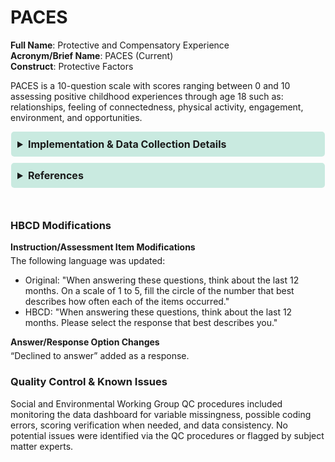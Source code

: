 # PACES
**Full Name**: Protective and Compensatory Experience     
**Acronym/Brief Name**: PACES (Current)     
**Construct**: Protective Factors         
    
PACES is a 10-question scale with scores ranging between 0 and 10 assessing positive childhood experiences through age 18 such as: relationships, feeling of connectedness, physical activity, engagement, environment, and opportunities.

<details>
<summary>Implementation & Data Collection Details</summary>
<ul>
<br>
<p><strong>Method of Administration</strong>: RA administered in person or via remote survey <br />
<strong>REDCap Form Name</strong>: sed<em>bm</em>paces <br />
<strong>Pilot Data Dictionary</strong>: PACES <br />
<strong>Spanish Translation</strong>: Translated for HBCD by BURG <br />
<strong>Child Specific/Unspecific Form</strong>: Child Unspecific <br />
<strong>Respondent:</strong> Parent on Self <br />
<strong>Visits</strong>: V01 (prenatal) </p>
</details>

<details>
<summary>References</summary>
<br>
    <ul>
    <li>Morris, A. S., Hays-Grudo, J., Zapata, M. I., Treat, A., &amp; Kerr, K. L. (2021). Adverse and protective childhood experiences and parenting attitudes: The role of cumulative protection in understanding resilience. <em>Adversity and Resilience Science</em>, 2(3), 181–192. <a href="https://doi.org/10.1007/s42844-021-00036-8">https://doi.org/10.1007/s42844-021-00036-8</a></li>
    <li>Morris, A. S., Treat, A., Hays-Grudo, J., Chesher, T., Williamson, A. C., &amp; Mendez, J. (2018). Integrating research and theory on early relationships to guide intervention and prevention. In <em>Building Early Social and Emotional Relationships with Infants and Toddlers</em> (pp. 1–25). Springer International Publishing. <a href="https://doi.org/10.1007/978-3-030-03110-7_1">https://doi.org/10.1007/978-3-030-03110-7_1</a></li>
</ul>
</details>

<br>

### HBCD Modifications
<p style="font-size: 1em; margin: 0 0 5px;"><b>Instruction/Assessment Item Modifications</b></p>
The following language was updated:

- Original: "When answering these questions, think about the last 12 months. On a scale of 1 to 5, fill the circle of the number that best describes how often each of the items occurred."  
- HBCD: "When answering these questions, think about the last 12 months. Please select the response that best describes you."

<p style="font-size: 1em; margin: 0 0 5px;"><b>Answer/Response Option Changes</b></p>
“Declined to answer” added as a response.

### Quality Control & Known Issues
Social and Environmental Working Group QC procedures included monitoring the data dashboard for variable missingness, possible coding errors, scoring verification when needed, and data consistency. No potential issues were identified via the QC procedures or flagged by subject matter experts.   


<!DOCTYPE html>
<html lang="en">
<head>
  <meta charset="UTF-8">
  <meta name="viewport" content="width=device-width, initial-scale=1.0">
  <title>REFERENCES</title>
  <style>
    .collapsible {
      background-color: #7cceb399;
      padding: 10px;
      margin: 10px 0;
      border-radius: 5px;
    }
    details {
      background-color: #7cceb366;
      padding: 10px;
      margin: 10px 1;
      border-radius: 5px;
    }
    summary {
      font-size: 16px;
      font-weight: bold;
      cursor: pointer;
    }
    a {
      color: #007BFF;
      text-decoration: none;
    }
  </style>
</html>
